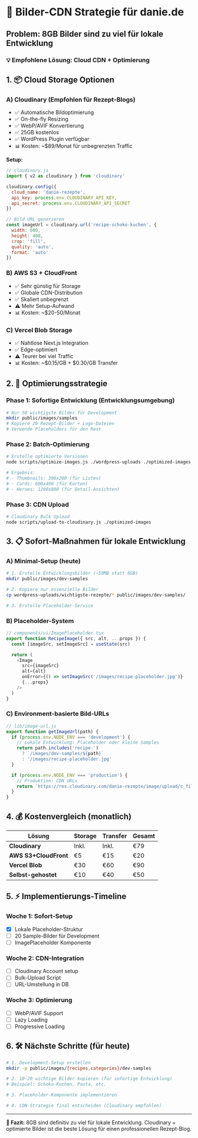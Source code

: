 # 🚀 Bilder-CDN Strategie für danie.de

## Problem: 8GB Bilder sind zu viel für lokale Entwicklung

### 💡 Empfohlene Lösung: Cloud CDN + Optimierung

## 1. 📦 Cloud Storage Optionen

### A) **Cloudinary** (Empfohlen für Rezept-Blogs)
- ✅ Automatische Bildoptimierung
- ✅ On-the-fly Resizing
- ✅ WebP/AVIF Konvertierung
- ✅ 25GB kostenlos
- ✅ WordPress Plugin verfügbar
- 📊 Kosten: ~$89/Monat für unbegrenzten Traffic

**Setup:**
```javascript
// cloudinary.js
import { v2 as cloudinary } from 'cloudinary'

cloudinary.config({
  cloud_name: 'danie-rezepte',
  api_key: process.env.CLOUDINARY_API_KEY,
  api_secret: process.env.CLOUDINARY_API_SECRET
})

// Bild URL generieren
const imageUrl = cloudinary.url('recipe-schoko-kuchen', {
  width: 600,
  height: 400,
  crop: 'fill',
  quality: 'auto',
  format: 'auto'
})
```

### B) **AWS S3 + CloudFront**
- ✅ Sehr günstig für Storage
- ✅ Globale CDN-Distribution
- ✅ Skaliert unbegrenzt
- ⚠️ Mehr Setup-Aufwand
- 📊 Kosten: ~$20-50/Monat

### C) **Vercel Blob Storage**
- ✅ Nahtlose Next.js Integration
- ✅ Edge-optimiert
- ⚠️ Teurer bei viel Traffic
- 📊 Kosten: ~$0.15/GB + $0.30/GB Transfer

## 2. 🎯 Optimierungsstrategie

### Phase 1: Sofortige Entwicklung (Entwicklungsumgebung)
```bash
# Nur 50 wichtigste Bilder für Development
mkdir public/images/samples
# Kopiere 20 Rezept-Bilder + Logo-Dateien
# Verwende Placeholders für den Rest
```

### Phase 2: Batch-Optimierung
```bash
# Erstelle optimierte Versionen
node scripts/optimize-images.js ./wordpress-uploads ./optimized-images

# Ergebnis:
# - Thumbnails: 300x200 (für Listen)
# - Cards: 600x400 (für Karten)
# - Heroes: 1200x800 (für Detail-Ansichten)
```

### Phase 3: CDN Upload
```bash
# Cloudinary Bulk Upload
node scripts/upload-to-cloudinary.js ./optimized-images
```

## 3. 📋 Sofort-Maßnahmen für lokale Entwicklung

### A) Minimal-Setup (heute)
```bash
# 1. Erstelle Entwicklungsbilder (~50MB statt 8GB)
mkdir public/images/dev-samples

# 2. Kopiere nur essenzielle Bilder
cp wordpress-uploads/wichtigste-rezepte/* public/images/dev-samples/

# 3. Erstelle Placeholder-Service
```

### B) Placeholder-System
```javascript
// components/ui/ImagePlaceholder.tsx
export function RecipeImage({ src, alt, ...props }) {
  const [imageSrc, setImageSrc] = useState(src)

  return (
    <Image
      src={imageSrc}
      alt={alt}
      onError={() => setImageSrc('/images/recipe-placeholder.jpg')}
      {...props}
    />
  )
}
```

### C) Environment-basierte Bild-URLs
```javascript
// lib/image-url.js
export function getImageUrl(path) {
  if (process.env.NODE_ENV === 'development') {
    // Lokale Entwicklung: Placeholder oder kleine Samples
    return path.includes('recipe-')
      ? `/images/dev-samples/${path}`
      : '/images/recipe-placeholder.jpg'
  }

  if (process.env.NODE_ENV === 'production') {
    // Produktion: CDN URLs
    return `https://res.cloudinary.com/danie-rezepte/image/upload/c_fill,w_auto,q_auto/${path}`
  }
}
```

## 4. 💰 Kostenvergleich (monatlich)

| Lösung | Storage | Transfer | Gesamt |
|--------|---------|----------|---------|
| **Cloudinary** | Inkl. | Inkl. | €79 |
| **AWS S3+CloudFront** | €5 | €15 | €20 |
| **Vercel Blob** | €30 | €60 | €90 |
| **Selbst-gehostet** | €10 | €40 | €50 |

## 5. ⚡ Implementierungs-Timeline

### Woche 1: Sofort-Setup
- [x] Lokale Placeholder-Struktur
- [ ] 20 Sample-Bilder für Development
- [ ] ImagePlaceholder Komponente

### Woche 2: CDN-Integration
- [ ] Cloudinary Account setup
- [ ] Bulk-Upload Script
- [ ] URL-Umstellung in DB

### Woche 3: Optimierung
- [ ] WebP/AVIF Support
- [ ] Lazy Loading
- [ ] Progressive Loading

## 6. 🛠️ Nächste Schritte (für heute)

```bash
# 1. Development-Setup erstellen
mkdir -p public/images/{recipes,categories}/dev-samples

# 2. 10-20 wichtige Bilder kopieren (für sofortige Entwicklung)
# Beispiel: Schoko-Kuchen, Pasta, etc.

# 3. Placeholder-Komponente implementieren

# 4. CDN-Strategie final entscheiden (Cloudinary empfohlen)
```

---

**🎯 Fazit:** 8GB sind definitiv zu viel für lokale Entwicklung. Cloudinary + optimierte Bilder ist die beste Lösung für einen professionellen Rezept-Blog.
